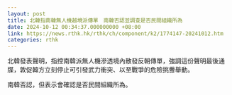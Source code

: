 ```yaml
---
layout: post
title: 北韓指南韓無人機越境派傳單　南韓否認並調查是否民間組織所為
date: 2024-10-12 00:34:37.000000000 +08:00
link: https://news.rthk.hk/rthk/ch/component/k2/1774147-20241012.htm
categories: rthk
---
```


北韓發表聲明，指控南韓派無人機滲透境內散發反朝傳單，強調這份聲明最後通牒，敦促韓方立刻停止可引發武力衝突、以至戰爭的危險挑釁舉動。

南韓否認，但表示會確認是否民間組織所為。
